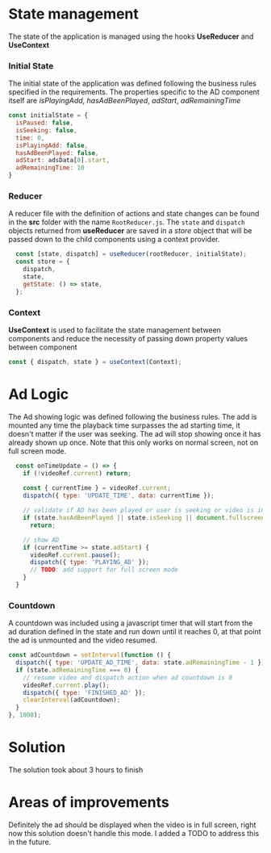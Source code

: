 # State management

The state of the application is managed using the hooks **UseReducer** and **UseContext**

### Initial State

The initial state of the application was defined following the business rules specified in the requirements. The properties specific to the AD component itself are *isPlayingAdd*, *hasAdBeenPlayed*, *adStart*, *adRemainingTime*

```javascript
const initialState = {
  isPaused: false,
  isSeeking: false,
  time: 0,
  isPlayingAdd: false,
  hasAdBeenPlayed: false,
  adStart: adsData[0].start,
  adRemainingTime: 10
}
```

### Reducer

A reducer file with the definition of actions and state changes can be found in the **src** folder with the name ``RootReducer.js``. The ``state`` and ``dispatch`` objects returned from **useReducer** are saved in a *store* object that will be passed down to the child components using a context provider.

```javascript
  const [state, dispatch] = useReducer(rootReducer, initialState);
  const store = {
    dispatch,
    state,
    getState: () => state,
  };
```

### Context

**UseContext** is used to facilitate the state management between components and reduce the necessity of passing down property values between component 

```javascript
const { dispatch, state } = useContext(Context);
```

  
# Ad Logic

The Ad showing logic was defined following the business rules. The add is mounted any time the playback time surpasses the ad starting time, it doesn't matter if the user was seeking. The ad will stop showing once it has already shown up once. Note that this only works on normal screen, not on full screen mode. 

```javascript
  const onTimeUpdate = () => {
    if (!videoRef.current) return;
    
    const { currentTime } = videoRef.current;
    dispatch({ type: 'UPDATE_TIME', data: currentTime });

    // validate if AD has been played or user is seeking or video is in full screen mode
    if (state.hasAdBeenPlayed || state.isSeeking || document.fullscreenElement) 
      return; 

    // show AD
    if (currentTime >= state.adStart) {
      videoRef.current.pause();
      dispatch({ type: 'PLAYING_AD' });
      // TODO: add support for full screen mode
    }
  }
```

### Countdown

A countdown was included using a javascript timer that will start from the ad duration defined in the state and run down until it reaches 0, at that point the ad is unmounted and the video resumed.


```javascript
const adCountdown = setInterval(function () {
  dispatch({ type: 'UPDATE_AD_TIME', data: state.adRemainingTime - 1 });
  if (state.adRemainingTime === 0) {
    // resume video and dispatch action when ad countdown is 0
    videoRef.current.play();
    dispatch({ type: 'FINISHED_AD' });
    clearInterval(adCountdown);
  }
}, 1000);
```

# Solution

The solution took about 3 hours to finish

# Areas of improvements

Definitely the ad should be displayed when the video is in full screen, right now this solution doesn't handle this mode. I added a TODO to address this in the future.
